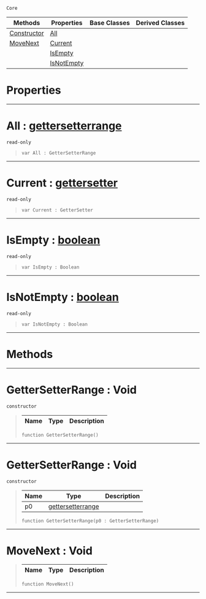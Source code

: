  `Core`

|Methods|Properties|Base Classes|Derived Classes|
|---|---|---|---|
|[ Constructor](https://github.com/PlasmaEngine/PlasmaDocs/tree/master/docs/C%2B%2B/code_reference/lightning_base_types/gettersetterrange.markdown#gettersetterrange-void)|[ All](https://github.com/PlasmaEngine/PlasmaDocs/tree/master/docs/C%2B%2B/code_reference/lightning_base_types/gettersetterrange.markdown#all-plasma-engine-document)| | |
|[ MoveNext](https://github.com/PlasmaEngine/PlasmaDocs/tree/master/docs/C%2B%2B/code_reference/lightning_base_types/gettersetterrange.markdown#movenext-void)|[ Current](https://github.com/PlasmaEngine/PlasmaDocs/tree/master/docs/C%2B%2B/code_reference/lightning_base_types/gettersetterrange.markdown#current-plasma-engine-docu)| | |
| |[ IsEmpty](https://github.com/PlasmaEngine/PlasmaDocs/tree/master/docs/C%2B%2B/code_reference/lightning_base_types/gettersetterrange.markdown#isempty-plasma-engine-docu)| | |
| |[ IsNotEmpty](https://github.com/PlasmaEngine/PlasmaDocs/tree/master/docs/C%2B%2B/code_reference/lightning_base_types/gettersetterrange.markdown#isnotempty-plasma-engine-d)| | |


 #  Properties


---  
 #  All : [gettersetterrange](https://github.com/PlasmaEngine/PlasmaDocs/tree/master/docs/C%2B%2B/code_reference/lightning_base_types/gettersetterrange.markdown)

 `read-only`

> 
> ``` lang=cpp, name=Lightning
> var All : GetterSetterRange


---  
 #  Current : [gettersetter](https://github.com/PlasmaEngine/PlasmaDocs/tree/master/docs/C%2B%2B/code_reference/lightning_base_types/gettersetter.markdown)

 `read-only`

> 
> ``` lang=cpp, name=Lightning
> var Current : GetterSetter


---  
 #  IsEmpty : [boolean](https://github.com/PlasmaEngine/PlasmaDocs/tree/master/docs/C%2B%2B/code_reference/lightning_base_types/boolean.markdown)

 `read-only`

> 
> ``` lang=cpp, name=Lightning
> var IsEmpty : Boolean


---  
 #  IsNotEmpty : [boolean](https://github.com/PlasmaEngine/PlasmaDocs/tree/master/docs/C%2B%2B/code_reference/lightning_base_types/boolean.markdown)

 `read-only`

> 
> ``` lang=cpp, name=Lightning
> var IsNotEmpty : Boolean


---  
 #  Methods


---  
 #  GetterSetterRange : Void

 `constructor`

> 
> |Name|Type|Description|
> |---|---|---|
> ``` lang=cpp, name=Lightning
> function GetterSetterRange()
> ``` 


---  
 #  GetterSetterRange : Void

 `constructor`

> 
> |Name|Type|Description|
> |---|---|---|
> |p0|[gettersetterrange](https://github.com/PlasmaEngine/PlasmaDocs/tree/master/docs/C%2B%2B/code_reference/lightning_base_types/gettersetterrange.markdown)| |
> ``` lang=cpp, name=Lightning
> function GetterSetterRange(p0 : GetterSetterRange)
> ``` 


---  
 #  MoveNext : Void

> 
> |Name|Type|Description|
> |---|---|---|
> ``` lang=cpp, name=Lightning
> function MoveNext()
> ``` 


---  
 

 
